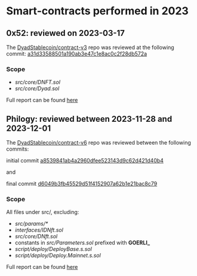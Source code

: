 # Smart-contracts performed in 2023

## 0x52: reviewed on 2023-03-17

The [DyadStablecoin/contract-v3](https://github.com/DyadStablecoin/contracts-v3) repo was reviewed at the following commit: [a31d33588501a190ab3e47c1e8ac0c2f28db572a](https://github.com/DyadStablecoin/contracts-v3/tree/a31d33588501a190ab3e47c1e8ac0c2f28db572a)

### Scope

- *src/core/DNFT.sol*
- *src/core/Dyad.sol*

Full report can be found [here](./assets/20230713_0x52.pdf)

## Philogy: reviewed between 2023-11-28 and 2023-12-01

The [DyadStablecoin/contract-v6](https://github.com/DyadStablecoin/contracts-v6) repo was reviewed between the following commits:

initial commit [a8539841ab4a2960dfee523143d9c62d421d40b4](https://github.com/DyadStablecoin/contracts-v6/tree/a8539841ab4a2960dfee523143d9c62d421d40b4)

and 

final commit [d6049b3fb45529d51f4152907a62b1e21bac8c79](https://github.com/DyadStablecoin/contracts-v6/tree/d6049b3fb45529d51f4152907a62b1e21bac8c79)

### Scope

All files under src/, excluding:
 - *src/params/\**
 - *interfaces/IDNft.sol*
 - *src/core/DNft.sol*
 - constants in *src/Parameters.sol* prefixed with **GOERLI_**
 - *script/deploy/DeployBase.s.sol*
 - *script/deploy/Deploy.Mainnet.s.sol*

Full report can be found [here](https://hackmd.io/@dF7nFAssRHi5If5RbJ_s7A/B1NfP3uBp)